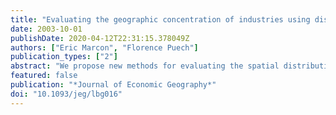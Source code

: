 ```yaml
---
title: "Evaluating the geographic concentration of industries using distance-based methods"
date: 2003-10-01
publishDate: 2020-04-12T22:31:15.378049Z
authors: ["Eric Marcon", "Florence Puech"]
publication_types: ["2"]
abstract: "We propose new methods for evaluating the spatial distribution of firms. To assess whether firms are concentrated or dispersed, economists have traditionally used indices that analyse the heterogeneity of a spatial structure at a single geographic level. We introduce distance-based methods, Besag's L function (derived from Ripley's K function) and Diggle and Chetwynd's D function to describe simultaneously spatial distribution at different geographical scales. Our empirical applications consider the distribution of French manufacturing firms in the Paris area and in France generally. For some geographic levels, results show significant concentration or dispersion of firms according to their sector of activity."
featured: false
publication: "*Journal of Economic Geography*"
doi: "10.1093/jeg/lbg016"
---
```


<span class="__dimensions_badge_embed__" data-doi="10.1093/jeg/lbg016"></span><script async src="https://badge.dimensions.ai/badge.js" charset="utf-8"></script>

